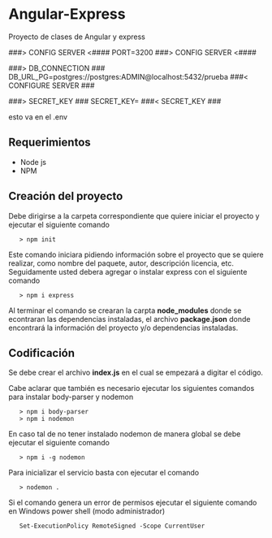 # Angular-Express
Proyecto de clases de Angular y express

###> CONFIG SERVER <####
PORT=3200
###> CONFIG SERVER <####

###> DB_CONNECTION ### 
DB_URL_PG=postgres://postgres:ADMIN@localhost:5432/prueba
###< CONFIGURE SERVER ###

###> SECRET_KEY ###
SECRET_KEY=
###< SECRET_KEY ###

esto va en el .env

## Requerimientos

- Node js
- NPM

## Creación del proyecto



Debe dirigirse a la carpeta correspondiente que quiere iniciar el proyecto y ejecutar el siguiente comando

```
   > npm init
```

Este comando iniciara pidiendo información sobre el proyecto que se quiere realizar, como nombre del paquete, autor, descripción licencia, etc. Seguidamente usted debera agregar o instalar express con el siguiente comando


```
   > npm i express
```

Al terminar el comando se crearan la carpta **node_modules** donde se econtraran las dependencias instaladas, el archivo **package.json** donde encontrará la información del proyecto y/o dependencias instaladas.

## Codificación

Se debe crear el archivo **index.js** en el cual se empezará a digitar el código.

Cabe aclarar que también es necesario ejecutar los siguientes comandos para instalar body-parser y nodemon


```
   > npm i body-parser
   > npm i nodemon
```

En caso tal de no tener instalado nodemon de manera global se debe ejecutar el siguiente comando

``` 
   > npm i -g nodemon
```

Para inicializar el servicio basta con ejecutar el comando 

``` 
   > nodemon .
```

Si el comando genera un error de permisos ejecutar el siguiente comando en Windows power shell (modo administrador) 


```
   Set-ExecutionPolicy RemoteSigned -Scope CurrentUser
```

